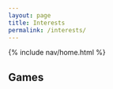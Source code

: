 ```yaml
---
layout: page
title: Interests
permalink: /interests/
---
```


{% include nav/home.html %}

## Games
